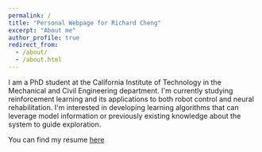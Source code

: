 ```yaml
---
permalink: /
title: "Personal Webpage for Richard Cheng"
excerpt: "About me"
author_profile: true
redirect_from: 
  - /about/
  - /about.html
---
```


I am a PhD student at the California Institute of Technology in the Mechanical and Civil Engineering department. I'm currently studying reinforcement learning and its applications to both robot control and neural rehabilitation. I'm interested in developing learning algorithms that can leverage model information or previously existing knowledge about the system to guide exploration.

You can find my resume [here](https://rcheng805.github.io/files/cv.pdf)

